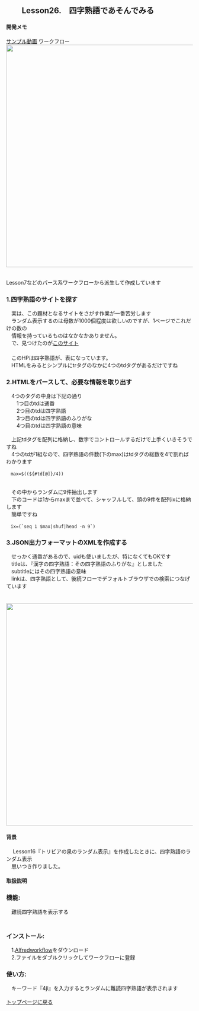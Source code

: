 ## 　　Lesson26.　四字熟語であそんでみる  
#### 開発メモ
[サンプル動画](https://user-images.githubusercontent.com/40127279/126054855-eeafbedd-424e-4c55-ab95-e5e40d7f9443.mp4)
ワークフロー
<BR><img width="600" src="https://user-images.githubusercontent.com/40127279/127757593-1d2e5973-0fa3-461a-a40c-50384ba07e9d.png">
  
<BR>Lesson7などのパース系ワークフローから派生して作成しています

### 1.四字熟語のサイトを探す
　実は、この題材となるサイトをさがす作業が一番苦労します
<br>　ランダム表示するのは母数が1000個程度は欲しいのですが、1ページでこれだけの数の
<br>　情報を持っているものはなかなかありません。
<br>　で、見つけたのが[このサイト](https://yattoke.com/2018/08/28/1g-yojijyukugo/)
<br>　
<br>　このHPは四字熟語が、表になっています。
<br>　HTMLをみるとシンプルにtrタグのなかに4つのtdタグがあるだけですね
### 2.HTMLをパースして、必要な情報を取り出す
　4つのタグの中身は下記の通り
<br>　　1つ目のtdは通番
<br>　　2つ目のtdは四字熟語
<br>　　3つ目のtdは四字熟語のふりがな
<br>　　4つ目のtdは四字熟語の意味
<br>
<br>　上記tdタグを配列に格納し、数字でコントロールするだけで上手くいきそうですね
<br>　4つのtdが1組なので、四字熟語の件数(下のmax)はtdタグの総数を4で割ればわかります
```
　max=$((${#td[@]}/4))
```
<br>　その中からランダムに9件抽出します
<br>　下のコードは1からmaxまで並べて、シャッフルして、頭の9件を配列ixに格納します　
<br>　簡単ですね
```
　ix=(`seq 1 $max|shuf|head -n 9`)
```
### 3.JSON出力フォーマットのXMLを作成する
　せっかく通番があるので、uidも使いましたが、特になくてもOKです
<br>　titleは、『漢字の四字熟語：その四字熟語のふりがな』としました
<br>　subtitleにはその四字熟語の意味
<br>　linkは、四字熟語として、後続フローでデフォルトブラウザでの検索につなげています
<br>
<br>　<img width="600" src="https://user-images.githubusercontent.com/40127279/127757628-878dea45-b984-4fca-9d72-071f734199ec.png">
 
#### 背景
　 Lesson16『トリビアの泉のランダム表示』を作成したときに、四字熟語のランダム表示
<br>　思いつき作りました。
#### 取扱説明
### 機能:
　難読四字熟語を表示する
<br>　
### インストール:
　1.[Alfredworkflow](https://github.com/KitanoTamotsu/4ji/releases/download/1.0/4ji.alfredworkflow.zip)をダウンロード 
<br>　2.ファイルをダブルクリックしてワークフローに登録
### 使い方:
　キーワード『4ji』を入力するとランダムに難読四字熟語が表示されます
<br>
<br>
[トップページに戻る](https://kitanotamotsu.github.io/)
